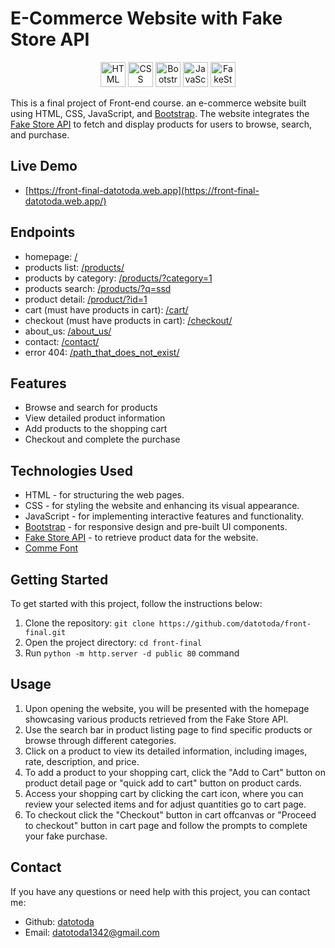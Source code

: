 # E-Commerce Website with Fake Store API

<div align="center">
	<img width="40" src="https://user-images.githubusercontent.com/25181517/192158954-f88b5814-d510-4564-b285-dff7d6400dad.png" alt="HTML" title="HTML"/>
	<img width="40" src="https://user-images.githubusercontent.com/25181517/183898674-75a4a1b1-f960-4ea9-abcb-637170a00a75.png" alt="CSS" title="CSS"/>
	<img width="40" src="https://user-images.githubusercontent.com/25181517/183898054-b3d693d4-dafb-4808-a509-bab54cf5de34.png" alt="Bootstrap" title="Bootstrap"/>
	<img width="40" src="https://user-images.githubusercontent.com/25181517/117447155-6a868a00-af3d-11eb-9cfe-245df15c9f3f.png" alt="JavaScript" title="JavaScript"/>
    <img width="40" src="https://raw.githubusercontent.com/keikaavousi/fake-store-api/master/public/icons/logo.png" alt="FakeStoreAPI" title="FakeStoreAPI"/>
</div>

This is a final project of Front-end course. an e-commerce website built using HTML, CSS, JavaScript, and [Bootstrap](https://github.com/twbs/bootstrap). The website integrates the [Fake Store API](https://github.com/keikaavousi/fake-store-api) to fetch and display products for users to browse, search, and purchase.

## Live Demo
- [https://front-final-datotoda.web.app](https://front-final-datotoda.web.app/)

## Endpoints

- homepage: [/](https://front-final-datotoda.web.app/)
- products list: [/products/](https://front-final-datotoda.web.app/products/)
- products by category: [/products/?category=1](https://front-final-datotoda.web.app/products/?category=1)
- products search: [/products/?q=ssd](https://front-final-datotoda.web.app/products/?q=ssd)
- product detail: [/product/?id=1](https://front-final-datotoda.web.app/product/?id=1)
- cart (must have products in cart): [/cart/](https://front-final-datotoda.web.app/cart/)
- checkout (must have products in cart): [/checkout/](https://front-final-datotoda.web.app/checkout/)
- about_us: [/about_us/](https://front-final-datotoda.web.app/about_us/)
- contact: [/contact/](https://front-final-datotoda.web.app/contact/)
- error 404: [/path_that_does_not_exist/](https://front-final-datotoda.web.app/path_that_does_not_exist/)


## Features

- Browse and search for products
- View detailed product information
- Add products to the shopping cart
- Checkout and complete the purchase

## Technologies Used

- HTML - for structuring the web pages.
- CSS - for styling the website and enhancing its visual appearance.
- JavaScript - for implementing interactive features and functionality.
- [Bootstrap](https://github.com/twbs/bootstrap) - for responsive design and pre-built UI components.
- [Fake Store API](https://fakestoreapi.com/) - to retrieve product data for the website.
- [Comme Font](https://fonts.google.com/specimen/Comme?preview.text=3%20welia%20sicarieleshi%20var.&preview.text_type=custom)


## Getting Started

To get started with this project, follow the instructions below:

1. Clone the repository: `git clone https://github.com/datotoda/front-final.git`
2. Open the project directory: `cd front-final`
3. Run `python -m http.server -d public 80` command


## Usage

1. Upon opening the website, you will be presented with the homepage showcasing various products retrieved from the Fake Store API.
2. Use the search bar in product listing page to find specific products or browse through different categories.
3. Click on a product to view its detailed information, including images, rate, description, and price.
4. To add a product to your shopping cart, click the "Add to Cart" button on product detail page or "quick add to cart" button on product cards.
5. Access your shopping cart by clicking the cart icon, where you can review your selected items and for adjust quantities go to cart page.
6. To checkout click the "Checkout" button in cart offcanvas or "Proceed to checkout" button in cart page and follow the prompts to complete your fake purchase.



## Contact

If you have any questions or need help with this project, you can contact me:

- Github: [datotoda](https://github.com/datotoda)
- Email: [datotoda1342@gmail.com](mailto:datotoda1342@gmail.com)

